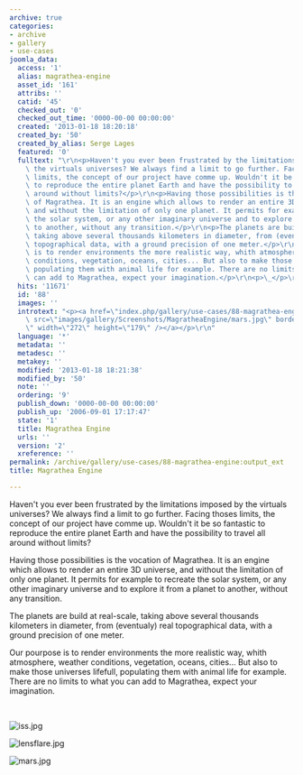 ```yaml
---
archive: true
categories:
- archive
- gallery
- use-cases
joomla_data:
  access: '1'
  alias: magrathea-engine
  asset_id: '161'
  attribs: ''
  catid: '45'
  checked_out: '0'
  checked_out_time: '0000-00-00 00:00:00'
  created: '2013-01-18 18:20:18'
  created_by: '50'
  created_by_alias: Serge Lages
  featured: '0'
  fulltext: "\r\n<p>Haven't you ever been frustrated by the limitations imposed by\
    \ the virtuals universes? We always find a limit to go further. Facing thoses\
    \ limits, the concept of our project have comme up. Wouldn't it be so fantastic\
    \ to reproduce the entire planet Earth and have the possibility to travel all\
    \ around without limits?</p>\r\n<p>Having those possibilities is the vocation\
    \ of Magrathea. It is an engine which allows to render an entire 3D universe,\
    \ and without the limitation of only one planet. It permits for example to recreate\
    \ the solar system, or any other imaginary universe and to explore it from a planet\
    \ to another, without any transition.</p>\r\n<p>The planets are build at real-scale,\
    \ taking above several thousands kilometers in diameter, from (eventualy) real\
    \ topographical data, with a ground precision of one meter.</p>\r\n<p>Our pourpose\
    \ is to render environments the more realistic way, whith atmosphere, weather\
    \ conditions, vegetation, oceans, cities... But also to make those universes lifefull,\
    \ populating them with animal life for example. There are no limits to what you\
    \ can add to Magrathea, expect your imagination.</p>\r\n<p>\_</p>\r\n<p>{AG}Screenshots/MagratheaEngine{/AG}</p>"
  hits: '11671'
  id: '88'
  images: ''
  introtext: "<p><a href=\"index.php/gallery/use-cases/88-magrathea-engine\"><img\
    \ src=\"images/gallery/Screenshots/MagratheaEngine/mars.jpg\" border=\"0\" alt=\"\
    \" width=\"272\" height=\"179\" /></a></p>\r\n"
  language: '*'
  metadata: ''
  metadesc: ''
  metakey: ''
  modified: '2013-01-18 18:21:38'
  modified_by: '50'
  note: ''
  ordering: '9'
  publish_down: '0000-00-00 00:00:00'
  publish_up: '2006-09-01 17:17:47'
  state: '1'
  title: Magrathea Engine
  urls: ''
  version: '2'
  xreference: ''
permalink: /archive/gallery/use-cases/88-magrathea-engine:output_ext
title: Magrathea Engine

---
```

Haven't you ever been frustrated by the limitations imposed by the virtuals universes? We always find a limit to go further. Facing thoses limits, the concept of our project have comme up. Wouldn't it be so fantastic to reproduce the entire planet Earth and have the possibility to travel all around without limits?


Having those possibilities is the vocation of Magrathea. It is an engine which allows to render an entire 3D universe, and without the limitation of only one planet. It permits for example to recreate the solar system, or any other imaginary universe and to explore it from a planet to another, without any transition.


The planets are build at real-scale, taking above several thousands kilometers in diameter, from (eventualy) real topographical data, with a ground precision of one meter.


Our pourpose is to render environments the more realistic way, whith atmosphere, weather conditions, vegetation, oceans, cities... But also to make those universes lifefull, populating them with animal life for example. There are no limits to what you can add to Magrathea, expect your imagination.


 




![iss.jpg](https://anyoldname3.github.io/OpenSceneGraphDotComBackup/OpenSceneGraph/www.openscenegraph.com/images/gallery/Screenshots/MagratheaEngine/iss.jpg)

![lensflare.jpg](https://anyoldname3.github.io/OpenSceneGraphDotComBackup/OpenSceneGraph/www.openscenegraph.com/images/gallery/Screenshots/MagratheaEngine/lensflare.jpg)

![mars.jpg](https://anyoldname3.github.io/OpenSceneGraphDotComBackup/OpenSceneGraph/www.openscenegraph.com/images/gallery/Screenshots/MagratheaEngine/mars.jpg)




